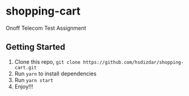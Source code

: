 # shopping-cart

Onoff Telecom Test Assignment

## Getting Started

1. Clone this repo, `git clone https://github.com/hsdizdar/shopping-cart.git`
2. Run `yarn` to install dependencies
3. Run `yarn start`
4. Enjoy!!!
